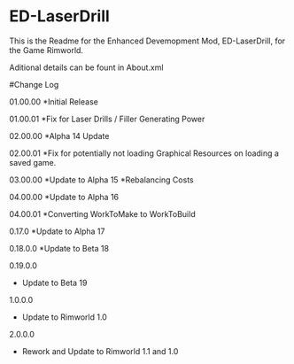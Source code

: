 # ED-LaserDrill
This is the Readme for the Enhanced Devemopment Mod, ED-LaserDrill, for the Game Rimworld.

Aditional details can be fount in About.xml

#Change Log

01.00.00
*Initial Release

01.00.01
*Fix for Laser Drills / Filler Generating Power

02.00.00
*Alpha 14 Update

02.00.01
*Fix for potentially not loading Graphical Resources on loading a saved game.

03.00.00
*Update to Alpha 15
*Rebalancing Costs

04.00.00
*Update to Alpha 16

04.00.01
*Converting WorkToMake to WorkToBuild

0.17.0
*Update to Alpha 17

0.18.0.0
*Update to Beta 18

0.19.0.0
 * Update to Beta 19
 
1.0.0.0
 * Update to Rimworld 1.0
 
2.0.0.0
 * Rework and Update to Rimworld 1.1 and 1.0